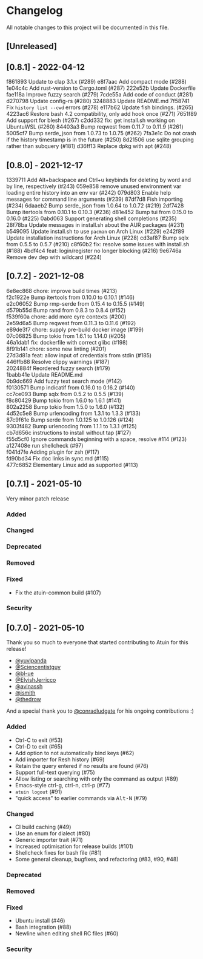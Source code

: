 # Changelog

All notable changes to this project will be documented in this file.

## [Unreleased]

## [0.8.1] - 2022-04-12

f861893 Update to clap 3.1.x (#289)
e8f7aac Add compact mode (#288)
1e04c4c Add rust-version to Cargo.toml (#287)
222e52b Update Dockerfile
fae118a Improve fuzzy search (#279)
7cde55a Add code of conduct (#281)
d270798 Update config-rs (#280)
3248883 Update README.md
7f58741 Fix `history list --cwd` errors (#278)
e117b62 Update fish bindings. (#265)
4223ac6 Restore bash 4.2 compatibility, only add hook once (#271)
7651f89 Add support for blesh  (#267)
c2dd332 fix: get install.sh working on UbuntuWSL (#260)
84403a3 Bump reqwest from 0.11.7 to 0.11.9 (#261)
5005cf7 Bump serde_json from 1.0.73 to 1.0.75 (#262)
7fa3e1c Do not crash if the history timestamp is in the future (#250)
8d21506 use sqlite grouping rather than subquery (#181)
d36ff13 Replace dpkg with apt (#248)

## [0.8.0] - 2021-12-17

1339711 Add Alt+backspace and Ctrl+u keybinds for deleting by word and by line, respectively (#243)
059e858 remove unused environment var loading entire history into an env var (#242)
079d803 Enable help messages for command line arguments (#239)
87df7d8 Fish importing (#234)
6daaeb2 Bump serde_json from 1.0.64 to 1.0.72 (#219)
2df7428 Bump itertools from 0.10.1 to 0.10.3 (#236)
d81e452 Bump tui from 0.15.0 to 0.16.0 (#225)
0abd063 Support generating shell completions (#235)
28f78ba Update messages in install.sh about the AUR packages (#231)
b549095 Update install.sh to use `pacman` on Arch Linux (#229)
e242f89 Update installation instructions for Arch Linux (#228)
cd3af87 Bump sqlx from 0.5.5 to 0.5.7 (#210)
c8f60b2 fix: resolve some issues with install.sh (#188)
4bdf4c4 feat: login/register no longer blocking (#216)
9e6746a Remove dev dep with wildcard (#224)

## [0.7.2] - 2021-12-08

6e8ec868 chore: improve build times (#213)  
f2c1922e Bump itertools from 0.10.0 to 0.10.1 (#146)  
e2c06052 Bump rmp-serde from 0.15.4 to 0.15.5 (#149)  
d579b55d Bump rand from 0.8.3 to 0.8.4 (#152)  
f539f60a chore: add more eyre contexts (#200)  
2e59d6a5 Bump reqwest from 0.11.3 to 0.11.6 (#192)  
e89de3f7 chore: supply pre-build docker image (#199)  
07c06825 Bump tokio from 1.6.1 to 1.14.0 (#205)  
46a1dab1 fix: dockerfile with correct glibc (#198)  
8f91b141 chore: some new linting (#201)  
27d3d81a feat: allow input of credentials from stdin (#185)  
446ffb88 Resolve clippy warnings (#187)  
2024884f Reordered fuzzy search (#179)  
1babb41e Update README.md  
0b9dc669 Add fuzzy text search mode (#142)  
f0130571 Bump indicatif from 0.16.0 to 0.16.2 (#140)  
cc7ce093 Bump sqlx from 0.5.2 to 0.5.5 (#139)  
f8c80429 Bump tokio from 1.6.0 to 1.6.1 (#141)  
802a2258 Bump tokio from 1.5.0 to 1.6.0 (#132)  
4d52c5e8 Bump urlencoding from 1.3.1 to 1.3.3 (#133)  
87c9f61e Bump serde from 1.0.125 to 1.0.126 (#124)  
9303f482 Bump urlencoding from 1.1.1 to 1.3.1 (#125)  
cb7d656c instructions to install without tap (#127)  
f55d5cf0 Ignore commands beginning with a space, resolve #114 (#123)  
a127408e run shellcheck (#97)  
f041d7fe Adding plugin for zsh (#117)  
fd90bd34 Fix doc links in sync.md (#115)  
477c6852 Elementary Linux add as supported (#113)  

## [0.7.1] - 2021-05-10

Very minor patch release

### Added

### Changed

### Deprecated

### Removed

### Fixed

- Fix the atuin-common build (#107)

### Security

## [0.7.0] - 2021-05-10

Thank you so much to everyone that started contributing to Atuin for this release!

- [@yuvipanda](https://github.com/yuvipanda)
- [@Sciencentistguy](https://github.com/Sciencentistguy)
- [@bl-ue](https://github.com/bl-ue)
- [@ElvishJerricco](https://github.com/ElvishJerricco)
- [@avinassh](https://github.com/avinassh)
- [@ismith](https://github.com/ismith)
- [@thedrow](https://github.com/thedrow)

And a special thank you to [@conradludgate](https://github.com/conradludgate) for his ongoing contributions :)

### Added

- Ctrl-C to exit (#53)
- Ctrl-D to exit (#65)
- Add option to not automatically bind keys (#62)
- Add importer for Resh history (#69)
- Retain the query entered if no results are found (#76)
- Support full-text querying (#75)
- Allow listing or searching with only the command as output (#89)
- Emacs-style ctrl-g, ctrl-n, ctrl-p (#77)
- `atuin logout` (#91)
- "quick access" to earlier commands via <kbd>Alt-N</kbd> (#79)

### Changed

- CI build caching (#49)
- Use an enum for dialect (#80)
- Generic importer trait (#71)
- Increased optimisation for release builds (#101)
- Shellcheck fixes for bash file (#81)
- Some general cleanup, bugfixes, and refactoring (#83, #90, #48)

### Deprecated

### Removed

### Fixed

- Ubuntu install (#46)
- Bash integration (#88)
- Newline when editing shell RC files (#60)

### Security
